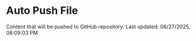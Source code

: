 # Auto Push File

Content that will be pushed to GitHub repository.
Last updated: 06/27/2025, 08:09:03 PM
